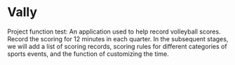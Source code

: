 # Vally
Project function test: An application used to help record volleyball scores. Record the scoring for 12 minutes in each quarter. In the subsequent stages, we will add a list of scoring records, scoring rules for different categories of sports events, and the function of customizing the time.
